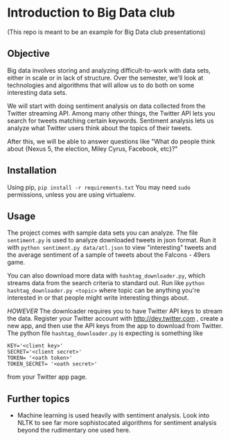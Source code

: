 Introduction to Big Data club
==============================

(This repo is meant to be an example for Big Data club presentations)

## Objective
Big data involves storing and analyzing difficult-to-work with data sets, either in scale or in lack of structure.
Over the semester, we'll look at technologies and algorithms that will allow us to do both on some interesting data sets. 

We will start with doing sentiment analysis on data collected from the Twitter streaming API. Among many other things, 
the Twitter API lets you search for tweets matching certain keywords. Sentiment analysis lets us analyze what Twitter
users think about the topics of their tweets.

After this, we will be able to answer questions like "What do people think about 
{Nexus 5, the election, Miley Cyrus, Facebook, etc}?"


## Installation
Using pip,
```pip install -r requirements.txt```
You may need ```sudo``` permissions, unless you are using virtualenv.

## Usage
The project comes with sample data sets you can analyze. The file ```sentiment.py``` is used to analyze downloaded
tweets in json format. Run it with
```python sentiment.py data/atl.json```
to view "interesting" tweets and the average sentiment of a sample of tweets about the Falcons - 49ers game.

You can also download more data with ```hashtag_downloader.py```, which streams data from the search criteria to
standard out.
Run like
```python hashtag_downloader.py <topic>```
where topic can be anything you're interested in or that people might write interesting things about.

*HOWEVER* The downloader requires you to have Twitter API keys to stream the data. Register your Twitter account with 
http://dev.twitter.com , create a new app, and then use the API keys from the app to download from Twitter.
The python file `hashtag_downloader.py` is expecting is something like
```
KEY='<client key>'
SECRET='<client secret>'
TOKEN= '<oath token>'
TOKEN_SECRET= '<oath secret>'
```
from your Twitter app page.


## Further topics
*  Machine learning is used heavily with sentiment analysis. Look into NLTK to see far more sophistocated algorithms
for sentiment analysis beyond the rudimentary one used here.
